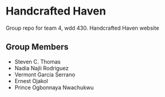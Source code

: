 # Handcrafted Haven
Group repo for team 4, wdd 430. Handcrafted Haven website
## Group Members
- Steven C. Thomas
- Nadia Najli Rodriguez
- Vermont Garcia Serrano
- Ernest Ojakol
- Prince Ogbonnaya Nwachukwu